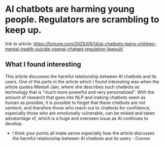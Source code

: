 # AI chatbots are harming young people. Regulators are scrambling to keep up.

link to article: https://fortune.com/2025/09/14/ai-chatbots-teens-children-mental-health-suicide-openai-chatgpt-regulation-lawsuit/

## What I found interesting
This article discusses the harmful relationship between AI chatbots and its users. One of the parts in the article which I found interesting was when the article quotes Meetali Jain, where she describes such chatbots as technology that is "much more powerful and very personalized". With the amount of research that goes into NLP and making chatbots seem as human as possible, it is possible to forget that these chatbots are not sentient, and therefore those who reach out to chatbots for confidence, especially those who are emotionally vulnerable, can be misled and taken advatantage of, which is a huge and overseen issue as AI continues to develop. 

- I think your points all make sense especially how the article discusses the harmful relationship between AI chatbots and its users - Connor